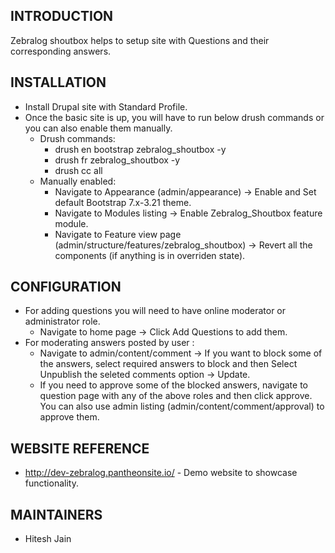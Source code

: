 INTRODUCTION
-----------

Zebralog shoutbox helps to setup site with Questions and their corresponding answers.

INSTALLATION
------------

* Install Drupal site with Standard Profile.
* Once the basic site is up, you will have to run below drush commands or you can also enable them manually.
  * Drush commands:
    * drush en bootstrap zebralog_shoutbox -y
    * drush fr zebralog_shoutbox -y
    * drush cc all
  * Manually enabled:
    * Navigate to Appearance (admin/appearance) -> Enable and Set default Bootstrap 7.x-3.21 theme.
    * Navigate to Modules listing -> Enable Zebralog_Shoutbox feature module.
    * Navigate to Feature view page (admin/structure/features/zebralog_shoutbox) -> Revert all the components (if anything is in overriden state).

CONFIGURATION
-------------

* For adding questions you will need to have online moderator or administrator role.
  * Navigate to home page -> Click Add Questions to add them.
* For moderating answers posted by user :
  * Navigate to admin/content/comment -> If you want to block some of the answers, select required answers to
  block and then Select Unpublish the seleted comments option -> Update.
  * If you need to approve some of the blocked answers, navigate to question page with any of the above roles and then click approve. You can also use admin listing (admin/content/comment/approval) to approve them.

WEBSITE REFERENCE
-----------------------

* http://dev-zebralog.pantheonsite.io/ - Demo website to showcase functionality.

MAINTAINERS
---------

* Hitesh Jain
